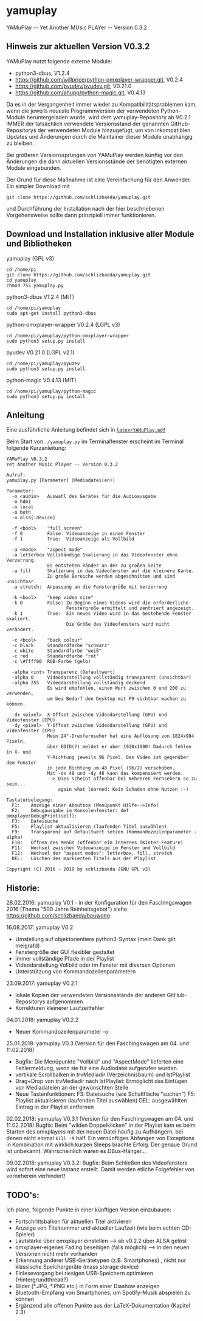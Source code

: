 # yamuplay
YAMuPlay -- Yet Another MUsic PLAYer -- Version 0.3.2

## Hinweis zur aktuellen Version V0.3.2
YAMuPlay nutzt folgende externe Module:
* python3-dbus, V1.2.4
* https://github.com/willprice/python-omxplayer-wrapper.git, V0.2.4
* https://github.com/pyudev/pyudev.git, V0.21.0
* https://github.com/ahupp/python-magic.git, V0.4.13

Da es in der Vergangenheit immer wieder zu Kompatibilitätsproblemen kam,
wenn die jeweils neueste Programmversion der verwendeten Python-Module 
heruntergeladen wurde, wird dem yamuplay-Repository ab V0.2.1 IMMER der 
tatsächlich verwendete Versionsstand der genannten GitHub-Repositorys 
der verwendeten Module hinzugefügt, um von inkompatiblen Updates und 
Änderungen durch die Maintainer dieser Module unabhängig zu bleiben.

Bei größeren Versionssprüngen von YAMuPlay werden künftig vor den 
Änderungen die dann aktuellen Versionsstände der benötigten externen 
Module eingebunden.

Der Grund für diese Maßnahme ist eine Vereinfachung für den Anwender. 
Ein simpler Download mit
```shell
git clone https://github.com/schlizbaeda/yamuplay.git
```
und Durchführung der Installation nach der hier beschriebenen 
Vorgehensweise sollte dann prinzipiell immer funktionieren.

## Download und Installation inklusive aller Module und Bibliotheken
yamuplay (GPL v3)
```shell
cd /home/pi
git clone https://github.com/schlizbaeda/yamuplay.git
cd yamuplay
chmod 755 yamuplay.py
```

python3-dbus V1.2.4 (MIT)
```shell
cd /home/pi/yamuplay
sudo apt-get install python3-dbus
```

python-omxplayer-wrapper V0.2.4 (LGPL v3)
```shell
cd /home/pi/yamuplay/python-omxplayer-wrapper
sudo python3 setup.py install
```

pyudev V0.21.0 (LGPL v2.1)
```shell
cd /home/pi/yamuplay/pyudev
sudo python3 setup.py install
```

python-magic V0.4.13 (MIT)
```shell
cd /home/pi/yamuplay/python-magic
sudo python3 setup.py install
```

## Anleitung
Eine ausführliche Anleitung befindet sich in [`latex/YAMuPlay.pdf`](https://github.com/schlizbaeda/yamuplay/blob/master/latex/YAMuPlay.pdf)

Beim Start von `./yamuplay.py` im Terminalfenster erscheint im Terminal folgende Kurzanleitung:
```shell
YAMuPlay V0.3.2
Yet Another Music Player -- Version 0.3.2

Aufruf:
yamuplay.py [Parameter] [Mediadatei(en)]

Parameter:
  -o <audio>   Auswahl des Gerätes für die Audioausgabe
  -o hdmi
  -o local
  -o both
  -o alsa[:device]

  -f <bool>    "full screen"
  -f 0         False: Videoanzeige in einem Fenster
  -f 1         True:  Videoanzeige als Vollbild

  -a <mode>    "aspect mode"
  -a letterbox Vollständige Skalierung in das Videofenster ohne Verzerrung.
               Es entstehen Ränder an der zu großen Seite
  -a fill      Skalierung in das Videofenster auf die kleinere Kante.
               Zu große Bereiche werden abgeschnitten und sind unsichtbar.
  -a stretch:  Anpassung an die Fenstergröße mit Verzerrung

  -k <bool>    "keep video size"
  -k 0         False: Zu Beginn eines Videos wird die erforderliche
                      Fenstergröße ermittelt und zentriert angezeigt.
  -k 1         True:  Ein neues Video wird in das bestehende Fenster skaliert.
                      Die Größe des Videofensters wird nicht verändert.

  -c <bcol>    "back colour"
  -c black     Standardfarbe "schwarz"
  -c white     Standardfarbe "weiß"
  -c red       Standardfarbe "rot"
  -c \#ffff00  RGB-Farbe (gelb)

  -alpha <int> Transparenz (Defaultwert)
  -alpha 0     Videodarstellung vollständig transparent (unsichtbar)
  -alpha 255   Videodarstellung vollständig deckend
               Es wird empfohlen, einen Wert zwischen 0 und 200 zu verwenden,
               um bei Bedarf den Desktop mit F9 sichtbar machen zu können.

  -dx <pixel>  X-Offset zwischen Videodarstellung (GPU) und Videofenster (CPU)
  -dy <pixel>  Y-Offset zwischen Videodarstellung (GPU) und Videofenster (CPU)
               Mein 24"-Drexfernseher hat eine Auflösung von 1824x984 Pixeln,
               über EDID(?) meldet er aber 1920x1080! Dadurch fehlen in X- und
               Y-Richtung jeweils 96 Pixel. Das Video ist gegenüber dem Fenster
               in jede Richtung um 48 Pixel (96/2) verschoben.
               Mit -dx 48 und -dy 48 kann das kompensiert werden.
               --> Dies scheint offenbar bei mehreren Fernsehern so zu sein...
                   again what learned: Kein Schaden ohne Nutzen :-)

Tastaturbelegung:
  F1:    Anzeige einer Aboutbox (Menüpunkt Hilfe-->Info)
  F2:    Debugausgabe im Konsolenfenster: def omxplayerDebugPrint(self):
  F3:    Dateisuche
  F5:    Playlist aktualisieren (laufenden Titel auswählen)
  F9:    Transparenz auf Defaultwert setzen (Kommandozeilenparameter -alpha)
  F10:   Öffnen des Menüs (offenbar ein internes TKinter-Feature) 
  F11:   Wechsel zwischen Videoanzeige im Fenster und Vollbild
  F12:   Wechsel der "aspect modes": letterbox, fill, stretch
  DEL:   Löschen des markierten Titels aus der Playlist

Copyright (C) 2016 - 2018 by schlizbaeda (GNU GPL v3)
```

## Historie:
28.02.2016:
yamuplay V0.1 - in der Konfiguration für den Faschingswagen 2016 (Thema "500 Jahre Reinheitsgebot") 
  siehe https://github.com/schlizbaeda/bauwong

16.08.2017:
yamuplay V0.2
* Umstellung auf objektorientiere python3-Syntax (mein Dank gilt meigrafd)
* Fenstergröße der GUI flexibler gestaltet
* immer vollständige Pfade in der Playlist
* Videodarstellung Vollbild oder im Fenster mit diversen Optionen
* Unterstützung von Kommandozeilenparametern

23.09.2017:
yamuplay V0.2.1
* lokale Kopien der verwendeten Versionsstände der anderen GitHub-Repositorys aufgenommen
* Korrekturen kleinerer Laufzeitfehler

04.01.2018:
yamuplay V0.2.2
* Neuer Kommandozeilenparameter -o <audio>
Die neuen Versionen des omxplayers unterstützen jetzt auch die Audioausgabe 
über ALSA. Eine sauber eingerichtete Soundkarte (USB, I²S) kann somit
verwendet werden. Wichtig für den nächsten Faschingswagen :-)

25.01.2018:
yamuplay V0.3 (Version für den Faschingswagen am 04. und 11.02.2018)
* Bugfix: 
  Die Menüpunkte "Vollbild" und "AspectMode" lieferten eine Fehlermeldung,
  wenn sie für eine Audiodatei aufgerufen wurden.
* vertikale Scrollbalken in trvMediadir (Verzeichnisbaum) und lstPlaylist
* Drag+Drop von trvMediadir nach lstPlaylist:
  Ermöglicht das Einfügen von Mediadateien an der gewünschten Stelle
* Neue Tastenfunktionen:
  F3:  Dateisuche (wie Schaltfläche "suchen")
  F5:  Playlist aktualisieren (laufenden Titel auswählen)
  DEL: ausgewählten Eintrag in der Playlist entfernen

02.02.2018:
yamuplay V0.3.1 (Version für den Faschingswagen am 04. und 11.02.2018)
Bugfix:
  Beim "wilden Doppelklicken" in der Playlist kam es beim Starten des
  omxplayers mit der neuen Datei häufig zu Aufhängern, bei denen nicht einmal
  `kill -9` half. Ein vernünftiges Abfangen von Exceptions in Kombination
  mit wirklich kurzen Sleeps brachte Erfolg. Der genaue Grund ist unbekannt.
  Wahrscheinlich waren es DBus-Hänger...

09.02.2018:
yamuplay V0.3.2:
Bugfix:
Beim Schließen des Videofensters wird sofort eine neue Instanz erstellt.
Damit werden etliche Folgefehler von vorneherein verhindert!
  
## TODO's:
Ich plane, folgende Punkte in einer künftigen Version einzubauen:
* Fortschrittsbalken für aktuellen Titel aktivieren
* Anzeige von Titelnummer und aktueller Laufzeit (wie beim echten CD-Spieler)
* Lautstärke über omxplayer einstellen --> ab v0.2.2 über ALSA gelöst
* omxplayer-eigenes Fading beseitigen (falls möglich) --> in den neuen Versionen nicht mehr vorhanden
* Erkennung anderer USB-Gerätetypen (z.B. Smartphones) , nicht nur klassische Speichergeräte (mass storage device)
* Einlesevorgang bei riesigen USB-Speichern optimieren (Hintergrundthread?)
* Bilder (*.JPG, *.PNG etc.) in Form einer Diashow anzeigen
* Bluetooth-Empfang von Smartphones, um Spotify-Musik abspielen zu können
* Ergänzend alle offenen Punkte aus der LaTeX-Dokumentation (Kapitel 2.3)
